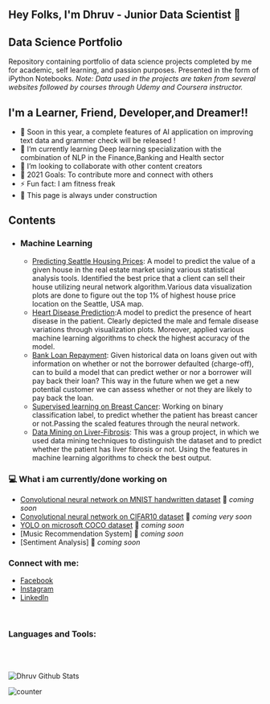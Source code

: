 ## Hey Folks, I'm Dhruv - Junior Data Scientist 👋

## Data Science Portfolio
Repository containing portfolio of data science projects completed by me for academic, self learning, and passion purposes. Presented in the form of iPython Notebooks.
_Note: Data used in the projects are taken from several websites followed by courses through Udemy and Coursera instructor._

## I'm a Learner, Friend, Developer,and Dreamer!!

- 🔭 Soon in this year, a complete features of AI application on improving text data and grammer check will be released !
- 🌱 I’m currently learning Deep learning specialization with the combination of NLP in the Finance,Banking and Health sector  
- 👯 I’m looking to collaborate with other content creators
- 🥅 2021 Goals: To contribute more and connect with others
- ⚡ Fun fact: I am fitness freak
- 👯 This page is always under construction

## Contents

- ### Machine Learning

	- [Predicting Seattle Housing Prices](https://github.com/Dhruv876/House-Prediction-and-Dataset-Analysis/blob/master/Keras_Regression.ipynb): A model to predict the value of a given house in the real estate market using various statistical analysis tools. Identified the best price that a client can sell their house utilizing neural network algorithm.Various data visualization plots are done to figure out the top 1% of highest house price location on the Seattle, USA map.
  - [Heart Disease Prediction](https://github.com/Dhruv876/Extensive-Visualization-of-the-Heart-Disease-classification/blob/main/Heart_Disease_Prediction_%26_Visualization.ipynb):A model to predict the presence of heart disease in the patient. Clearly depicted the male and female disease variations through visualization plots. Moreover, applied various machine learning algorithms to check the highest accuracy of the model.
  - [Bank Loan Repayment](https://github.com/Dhruv876/Neural-Network-with-prediction-of-bank-loan-payment/blob/master/Lending%20Club%20Dataset.ipynb): Given historical data on loans given out with information on whether or not the borrower defaulted (charge-off), can to build a model that can predict wether or nor a borrower will pay back their loan? This way in the future when we get a new potential customer we can assess whether or not they are likely to pay back the loan. 
  - [Supervised learning on Breast Cancer](https://github.com/Dhruv876/Breast-Cancer/blob/master/Keras_Classification.ipynb): Working on binary classification label, to predict whether the patient has breast cancer or not.Passing the scaled features through the neural network.
  - [Data Mining on Liver-Fibrosis](https://github.com/Dhruv876/Prediction-of-liver-fibrosis-/blob/master/project.py): This was a group project, in which we used data mining techniques to distinguish the dataset and to predict whether the patient has liver fibrosis or not. Using the features in machine learning algorithms to check the best output.


### 💻 What i am currently/done working on

- [Convolutional neural network on MNIST handwritten dataset](https://en.wikipedia.org/wiki/MNIST_database)  🚀 *coming soon*
- [Convolutional neural network on CIFAR10 dataset](https://www.kaggle.com/c/cifar-10)  🚀 *coming very soon*
- [YOLO on microsoft COCO dataset](https://arxiv.org/abs/1405.0312)  🚀 *coming soon*
- [Music Recommendation System]  🚀 *coming soon*
- [Sentiment Analysis]  🚀 *coming soon*



### Connect with me:
- [Facebook](https://www.facebook.com/dhruv.sharma.524596/)
- [Instagram](https://www.instagram.com/dhruv_001/)
- [LinkedIn](https://www.linkedin.com/in/dhruv-sharma-346576191/)

<br />

### Languages and Tools:

<br />
<br />

![Dhruv Github Stats](https://github-readme-stats.vercel.app/api?username=Dhruv876&show_icons=true&theme=radical)

![counter](https://en2y68clz7c6nyx.m.pipedream.net)
